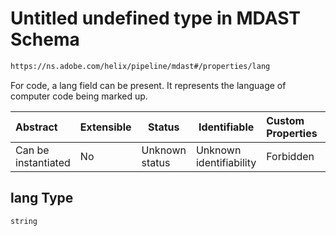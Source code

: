 # Untitled undefined type in MDAST Schema

```txt
https://ns.adobe.com/helix/pipeline/mdast#/properties/lang
```

For code, a lang field can be present. It represents the language of computer code being marked up.


| Abstract            | Extensible | Status         | Identifiable            | Custom Properties | Additional Properties | Access Restrictions | Defined In                                                      |
| :------------------ | ---------- | -------------- | ----------------------- | :---------------- | --------------------- | ------------------- | --------------------------------------------------------------- |
| Can be instantiated | No         | Unknown status | Unknown identifiability | Forbidden         | Allowed               | none                | [mdast.schema.json\*](mdast.schema.json "open original schema") |

## lang Type

`string`
